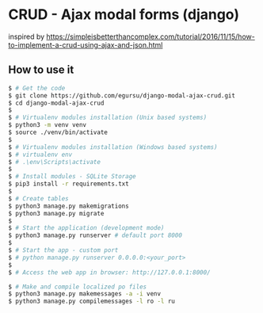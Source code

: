 # CRUD - Ajax modal forms (django)
inspired by https://simpleisbetterthancomplex.com/tutorial/2016/11/15/how-to-implement-a-crud-using-ajax-and-json.html
<br />

## How to use it

```bash
$ # Get the code
$ git clone https://github.com/egursu/django-modal-ajax-crud.git
$ cd django-modal-ajax-crud
$
$ # Virtualenv modules installation (Unix based systems)
$ python3 -m venv venv
$ source ./venv/bin/activate
$
$ # Virtualenv modules installation (Windows based systems)
$ # virtualenv env
$ # .\env\Scripts\activate
$
$ # Install modules - SQLite Storage
$ pip3 install -r requirements.txt
$
$ # Create tables
$ python3 manage.py makemigrations
$ python3 manage.py migrate
$
$ # Start the application (development mode)
$ python3 manage.py runserver # default port 8000
$
$ # Start the app - custom port
$ # python manage.py runserver 0.0.0.0:<your_port>
$
$ # Access the web app in browser: http://127.0.0.1:8000/

$ # Make and compile localized po files
$ python3 manage.py makemessages -a -i venv
$ python3 manage.py compilemessages -l ro -l ru
```
<br />